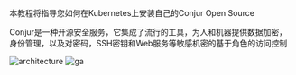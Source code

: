本教程将指导您如何在Kubernetes上安装自己的Conjur Open Source

Conjur是一种开源安全服务，它集成了流行的工具，为人和机器提供数据加密，身份管理，以及对密码，SSH密钥和Web服务等敏感机密的基于角色的访问控制

![architecture](https://docs.conjur.org/Latest/en/Content/Images/Integrations/k8s-oss-integration-arch.jpg)
![ga](https://ga-beacon-226104.appspot.com/UA-131132287-1/conjur-oss-kubernetes-cn?pixel&useReferer)
